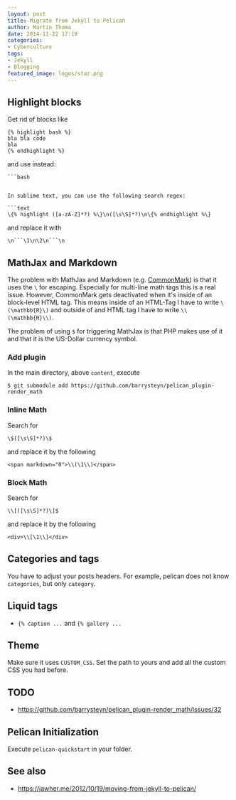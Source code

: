 ```yaml
---
layout: post
title: Migrate from Jekyll to Pelican
author: Martin Thoma
date: 2014-11-22 17:19
categories:
- Cyberculture
tags:
- Jekyll
- Blogging
featured_image: logos/star.png
---
```


## Highlight blocks

Get rid of blocks like

```text
{% highlight bash %}
bla bla code
bla
{% endhighlight %}
```

and use instead:

```text
```bash
```
```

In sublime text, you can use the following search regex:

```text
\{% highlight ([a-zA-Z]*?) %\}\n([\s\S]*?)\n\{% endhighlight %\}
```

and replace it with

```text
\n```\1\n\2\n```\n
```


## MathJax and Markdown

The problem with MathJax and Markdown (e.g. [CommonMark](http://commonmark.org/))
is that it uses the `\` for escaping. Especially for multi-line math tags this
is a real issue. However, CommonMark gets deactivated when
it's inside of an block-level HTML tag. This means inside of an HTML-Tag I have to write
`\(\mathbb{R}\)` and outside of and HTML tag I have to write `\\(\mathbb{R}\\)`.

The problem of using `$` for triggering MathJax is that PHP makes use of it and
that it is the US-Dollar currency symbol.

### Add plugin

In the main directory, above `content`, execute

```
$ git submodule add https://github.com/barrysteyn/pelican_plugin-render_math
```

### Inline Math

Search for

```text
\$([\s\S]*?)\$
```

and replace it by the following

```text
<span markdown="0">\\(\1\\)</span>
```


### Block Math

Search for

```text
\\[([\s\S]*?)\]$
```

and replace it by the following

```text
<div>\\[\1\\]</div>
```


## Categories and tags

You have to adjust your posts headers. For example, pelican does not know
`categories`, but only `category`.

## Liquid tags

* `{% caption ...` and `{% gallery ...`


## Theme

Make sure it uses `CUSTOM_CSS`. Set the path to yours and add all the custom
CSS you had before.


## TODO

* https://github.com/barrysteyn/pelican_plugin-render_math/issues/32


## Pelican Initialization

Execute `pelican-quickstart` in your folder.


## See also

* https://jawher.me/2012/10/19/moving-from-jekyll-to-pelican/